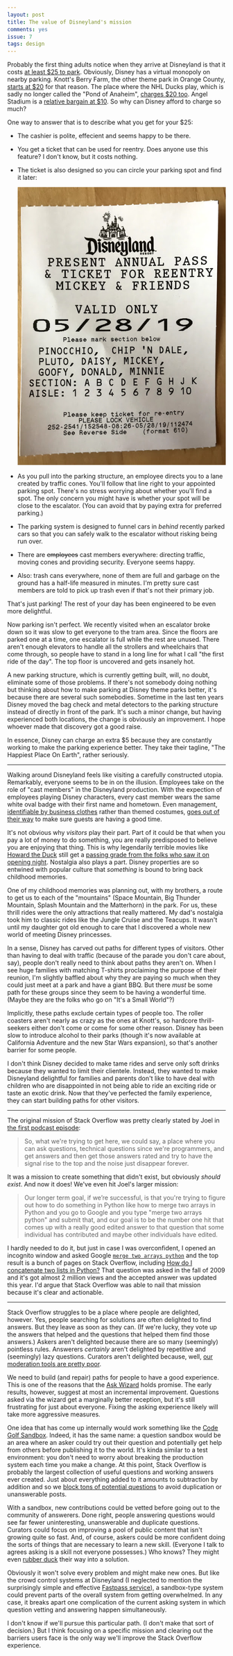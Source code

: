 ```yaml
---
layout: post
title: The value of Disneyland's mission
comments: yes
issue: 7
tags: design
---
```


Probably the first thing adults notice when they arrive at Disneyland
is that it costs
[at least $25 to park](https://disneyland.disney.go.com/guest-services/parking/).
Obviously, Disney has a virtual monopoly on nearby parking. Knott's
Berry Farm, the other theme park in Orange County,
[starts at $20](https://www.knotts.com/explore/directions) for that
reason. The place where the NHL Ducks play, which is sadly no longer
called the "Pond of Anaheim",
[charges $20 too](https://www.hondacenter.com/plan-your-visit/parking-directions/). Angel
Stadium is a
[relative bargain at $10](https://www.mlb.com/angels/ballpark/transportation/parking). So
why can Disney afford to charge so much?

One way to answer that is to describe what you get for your $25:

* The cashier is polite, effecient and seems happy to be there.
* You get a ticket that can be used for reentry. Does anyone use this
  feature? I don't know, but it costs nothing.
* The ticket is also designed so you can circle your parking spot and
  find it later:

  ![Disneyland parking ticket](/images/disney_parking.jpg)

* As you pull into the parking structure, an employee directs you to a
  lane created by traffic cones. You'll follow that line right to your
  appointed parking spot. There's no stress worrying about whether
  you'll find a spot. The only concern you might have is whether your
  spot will be close to the escalator. (You can avoid that by paying
  extra for preferred parking.)
* The parking system is designed to funnel cars in _behind_ recently
  parked cars so that you can safely walk to the escalator without
  risking being run over.
* There are <strike>employees</strike> cast members everywhere:
  directing traffic, moving cones and providing security. Everyone
  seems happy.
* Also: trash cans everywhere, none of them are full and garbage on
  the ground has a half-life measured in minutes. I'm pretty sure cast
  members are told to pick up trash even if that's not their primary
  job.

That's just parking! The rest of your day has been engineered to be
even more delightful.

Now parking isn't perfect. We recently visited when an escalator broke
down so it was slow to get everyone to the tram area. Since the floors
are parked one at a time, one escalator is full while the rest are
unused. There aren't enough elevators to handle all the strollers and
wheelchairs that come through, so people have to stand in a long line
for what I call "the first ride of the day". The top floor is
uncovered and gets insanely hot.

A new parking structure, which is currently getting built, will, no
doubt, eliminate some of those problems. If there's not somebody doing
nothing but thinking about how to make parking at Disney theme parks
better, it's because there are several such somebodies. Sometime in
the last ten years Disney moved the bag check and metal detectors to
the parking structure instead of directly in front of the park. It's
such a minor change, but having experienced both locations, the change
is obviously an improvement. I hope whoever made that discovery got a
good raise.

In essence, Disney can charge an extra $5 because they are constantly
working to make the parking experience better. They take their
tagline, "The Happiest Place On Earth", rather seriously. 

---

Walking around Disneyland feels like visiting a carefully constructed
utopia. Remarkably, everyone seems to be in on the illusion. Employees
take on the role of "cast members" in the Disneyland production. With
the expection of employees playing Disney characters, every cast
member wears the same white oval badge with their first name and
hometown. Even management,
[identifiable by business clothes](https://publicaffairs.disneyland.com/leadership/)
rather than themed costumes,
[goes out of their way](https://www.businessinsider.com/disneyland-manager-day-in-the-life-2018-8#most-evenings-hell-play-some-ping-pong-with-his-sons-15)
to make sure guests are having a good time.

It's not obvious why _visitors_ play their part. Part of it could be
that when you pay a lot of money to do something, you are really
predisposed to believe you are enjoying that thing. This is why
legendarily terrible movies like
[Howard the Duck](https://en.wikipedia.org/wiki/List_of_films_considered_the_worst#Howard_the_Duck_(1986))
still get a
[passing grade from the folks who saw it on opening night](https://www.cinemascore.com/publicsearch/index/title/d2Fy). Nostalgia
also plays a part. Disney properties are so entwined with popular
culture that _something_ is bound to bring back childhood memories.

One of my childhood memories was planning out, with my brothers, a
route to get us to each of the "mountains" (Space Mountain, Big
Thunder Mountain, Splash Mountain and the Matterhorn) in the park. For
us, these thrill rides were the only attractions that really
mattered. My dad's nostalgia took him to classic rides like the Jungle
Cruise and the Teacups. It wasn't until my daughter got old enough to
care that I discovered a whole new world of meeting Disney princesses.

In a sense, Disney has carved out paths for different types of
visitors. Other than having to deal with traffic (because of the
parade you don't care about, say), people don't really need to think
about paths they aren't on. When I see huge families with matching
T-shirts proclaiming the purpose of their reunion, I'm slightly
baffled about why they are paying so much when they could just meet at
a park and have a giant BBQ. But there _must_ be some path for these
groups since they seem to be having a wonderful time. (Maybe they are
the folks who go on "It's a Small World"?)

Implicitly, these paths exclude certain types of people too. The
roller coasters aren't nearly as crazy as the ones at Knott's, so
hardcore thrill-seekers either don't come or come for some other
reason. Disney has been slow to introduce alcohol to their parks
(though it's now available at California Adventure and the new Star
Wars expansion), so that's another barrier for some people.

I don't think Disney decided to make tame rides and serve only soft
drinks because they wanted to limit their clientele. Instead, they
wanted to make Disneyland delightful for families and parents don't
like to have deal with children who are disappointed in not being able
to ride an exciting ride or taste an exotic drink. Now that they've
perfected the family experience, they can start building paths for
other visitors.

---

The original mission of Stack Overflow was pretty clearly stated by Joel
in
[the first podcast episode](https://stackoverflow.fogbugz.com/default.asp?W6):

> So, what we're trying to get here, we could say, a place where you
> can ask questions, technical questions since we're programmers, and
> get answers and then get those answers rated and try to have the
> signal rise to the top and the noise just disappear forever.

It was a mission to create something that didn't exist, but obviously
_should exist_. And now it does! We've even hit Joel's larger mission:

>  Our longer term goal, if we’re successful, is that you're trying to
>  figure out how to do something in Python like how to merge two
>  arrays in Python and you go to Google and you type "merge two
>  arrays python" and submit that, and our goal is to be the number
>  one hit that comes up with a really good edited answer to that
>  question that some individual has contributed and maybe other
>  individuals have edited.

I hardly needed to do it, but just in case I was overconfident, I
opened an incognito window and asked Google
[`merge two arrays python`](https://www.google.com/search?q=merge+two+arrays+python)
and the top result is a bunch of pages on Stack Overflow, including
[How do I concatenate two lists in Python?](https://stackoverflow.com/questions/1720421/how-do-i-concatenate-two-lists-in-python)
That question was asked in the fall of 2009 and it's got almost 2
million views and the accepted answer was updated this year. I'd argue
that Stack Overflow was able to nail that mission because it's clear
and actionable.

---

Stack Overflow struggles to be a place where people are delighted,
however. Yes, people searching for solutions are often delighted to
find answers. But they leave as soon as they can. (If we're lucky,
they vote up the answers that helped and the questions that helped
them find those answers.) Askers aren't delighted because there are so
many (seemingly) pointless rules. Answerers _certainly_ aren't
delighted by repetitive and (seemingly) lazy questions. Curators
aren't delighted because, well,
[our moderation tools are pretty poor](https://meta.stackoverflow.com/questions/386324/the-stack-overflow-i-wish-to-build-and-participate-in-is-no-longer-supported).

We need to build (and repair) paths for people to have a good
experience. This is one of the reasons that the
[Ask Wizard](https://meta.stackoverflow.com/questions/381671/the-ask-question-wizard-is-live)
holds promise. The early results, however, suggest at most an
incremental improvement. Questions asked via the wizard get a
marginally better reception, but it's still frustrating for just about
everyone. Fixing the asking experience likely will take more
aggressive measures.

One idea that has come up internally would work something like the
[Code Golf Sandbox](https://codegolf.meta.stackexchange.com/questions/2140/sandbox-for-proposed-challenges?answertab=active#tab-top). Indeed,
it has the same name: a question sandbox would be an area where an
asker could try out their question and potentially get help from
others before publishing it to the world. It's kinda similar to a test
environment: you don't need to worry about breaking the production
system each time you make a change. At this point, Stack Overflow is
probably the largest collection of useful questions and working
answers ever created. Just about everything added to it amounts to
subtraction by addition and so we
[block tons of potential questions](https://meta.stackoverflow.com/questions/318174/why-are-there-so-many-bad-questions/358412#358412)
to avoid duplication or unanswerable posts.

With a sandbox, new contributions could be vetted before going out to
the community of answerers. Done right, people answering questions
would see far fewer uninteresting, unanswerable and duplicate
questions. Curators could focus on improving a pool of public content
that isn't growing quite so fast. And, of course, askers could be more
confident doing the sorts of things that are necessary to learn a new
skill. (Everyone I talk to agrees asking is a skill not everyone
possesses.) Who knows? They might even
[rubber duck](https://en.wikipedia.org/wiki/Rubber_duck_debugging)
their way into a solution.

Obviously it won't solve every problem and might make new ones. But
like the crowd control systems at Disneyland (I neglected to mention
the surprisingly simple and effective
[Fastpass service](https://en.wikipedia.org/wiki/FastPass)), a
sandbox-type system could prevent parts of the overall system from
getting overwhelmed. In any case, it breaks apart one complication of
the current asking system in which question vetting and answering
happen simultaneously.

I don't know if we'll pursue this particular path. (I don't make that
sort of decision.) But I think focusing on a specific mission and
clearing out the barriers users face is the only way we'll improve the
Stack Overflow experience.
